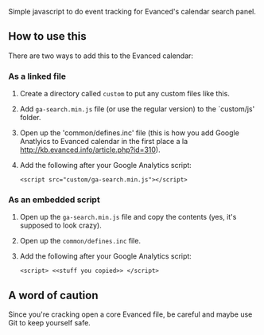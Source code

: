 Simple javascript to do event tracking for Evanced's calendar search panel.

## How to use this

There are two ways to add this to the Evanced calendar:

### As a linked file

1. Create a directory called `custom` to put any custom files like this.
2. Add `ga-search.min.js` file (or use the regular version) to the `custom/js' folder.
3. Open up the 'common/defines.inc' file (this is how you add Google Anatlyics to Evanced calendar in the first place a la http://kb.evanced.info/article.php?id=310).
4. Add the following after your Google Analytics script:

    `<script src="custom/ga-search.min.js"></script>`

### As an embedded script

1. Open up the `ga-search.min.js` file and copy the contents (yes, it's supposed to look crazy).
2. Open up the `common/defines.inc` file.
3. Add the following after your Google Analytics script:

    `<script> <<stuff you copied>> </script>`

## A word of caution

Since you're cracking open a core Evanced file, be careful and maybe use Git to keep yourself safe.
